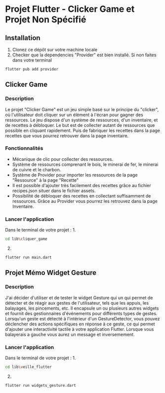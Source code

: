 # Projet Flutter - Clicker Game et Projet Non Spécifié

## Installation

1. Clonez ce dépôt sur votre machine locale 
2. Checker que la dependencies "Provider" est bien installé. Si non faites dans votre terminal
```bash
flutter pub add provider  
```


## Clicker Game

### Description

Le projet "Clicker Game" est un jeu simple basé sur le principe du "clicker", où l'utilisateur doit cliquer sur un élément à l'écran pour gagner des ressources. Le jeu dispose d'un système de ressources, d'un inventaire, et de recettes à débloquer. Le but est de collecter autant de ressources que possible en cliquant rapidement.
Puis de fabriquer les recettes dans la page recettes que vous pourrez retrouver dans la page inventaire.

### Fonctionnalités

- Mécanique de clic pour collecter des ressources.
- Système de ressources comprenant le bois, le minerai de fer, le minerai de cuivre et le charbon.
- Système de Provider pour importer les ressources de la page "Ressource" à la page "Recette"
- Il est possible d'ajouter très facilement des recettes grâce au fichier recipes.json situer dans le fichier assets.
- Possibilité de débloquer des recettes en collectant suffisamment de ressources. Grâce au Provider vous pourrez les retrouvez dans la page Inventaire.

### Lancer l'application

Dans le terminal de votre projet :
1.
```bash 
cd lib\cliquer_game
```
2.
```bash 
flutter run main.dart
```

 
## Projet Mémo Widget Gesture
### Description

J'ai décider d'utiliser et de tester le widget Gesture qui un qui permet de détecter et de réagir aux gestes de l'utilisateur, tels que les appuis, les balayages, les pincements, etc. Il encapsule un ou plusieurs autres widgets et fournit des gestionnaires d'événements pour différents types de gestes. Lorsqu'un geste est détecté à l'intérieur d'un GestureDetector, vous pouvez déclencher des actions spécifiques en réponse à ce geste, ce qui permet d'ajouter une interactivité tactile à votre application Flutter.
Lorsque vous balayerais a gauche vous aurez un message et inversemement.

### Lancer l'application

Dans le terminal de votre projet :
1.
```bash 
cd lib\veille_flutter
```
2.
```bash 
flutter run widgets_gesture.dart
```
